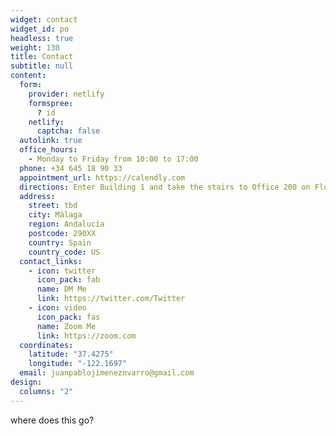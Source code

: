 ```yaml
---
widget: contact
widget_id: po
headless: true
weight: 130
title: Contact
subtitle: null
content:
  form:
    provider: netlify
    formspree:
      ? id
    netlify:
      captcha: false
  autolink: true
  office_hours:
    - Monday to Friday from 10:00 to 17:00
  phone: +34 645 18 90 33
  appointment_url: https://calendly.com
  directions: Enter Building 1 and take the stairs to Office 200 on Floor 2
  address:
    street: tbd
    city: Málaga
    region: Andalucía
    postcode: 290XX
    country: Spain
    country_code: US
  contact_links:
    - icon: twitter
      icon_pack: fab
      name: DM Me
      link: https://twitter.com/Twitter
    - icon: video
      icon_pack: fas
      name: Zoom Me
      link: https://zoom.com
  coordinates:
    latitude: "37.4275"
    longitude: "-122.1697"
  email: juanpablojimeneznvarro@gmail.com
design:
  columns: "2"
---
```

where does this go?
